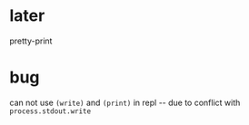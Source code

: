 # later

pretty-print

# bug

can not use `(write)` and `(print)` in repl -- due to conflict with `process.stdout.write`
